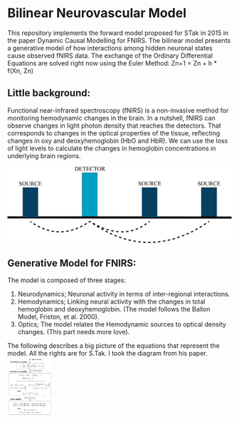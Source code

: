 # Bilinear Neurovascular Model

This repository implements the forward model proposed for STak in 2015 in the paper Dynamic Causal Modelling for FNIRS. The bilinear model presents a generative model of how interactions among hidden neuronal states cause observed fNIRS data. The exchange of the Ordinary Differential Equations are solved right now using the Euler Method: Zn+1 = Zn + h * f(Xn, Zn)


## Little background:
Functional near-infrared spectroscopy (fNIRS) is a non-invasive method for monitoring hemodynamic changes in the brain. In a nutshell, fNIRS can observe changes in light photon density that reaches the detectors. That corresponds to changes in the optical properties of the tissue, reflecting changes in oxy and deoxyhemoglobin (HbO and HbR). We can use the loss of light levels to calculate the changes in hemoglobin concentrations in underlying brain regions. 

![FNIRS-EXAMPLE](/Images/2021_Thesis_fNIRS_Source-dector.png)


## Generative Model for FNIRS:

The model is composed of three stages: 
1. Neurodynamics; Neuronal activity in terms of inter-regional interactions.
2. Hemodynamics; Linking neural activity with the changes in total hemoglobin and deoxyhemoglobin. (The model follows the Ballon Model, Friston, et al. 2000). 
3. Optics; The model relates the Hemodynamic sources to optical density changes. (This part needs more love). 


The following describes a big picture of the equations that represent the model. All the rights are for S.Tak. I took the diagram from his paper. 
<img src="/Images/2021_BilinearModel.PNG " alt="alt text" width="100" >

